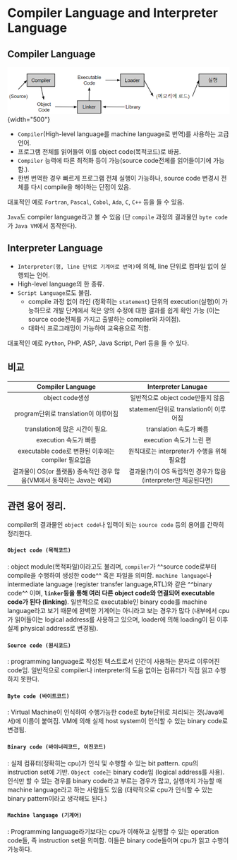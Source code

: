 # Compiler Language and Interpreter Language

## Compiler Language

![](./img/compiler_language.png){width="500"}

* `Compiler`(High-level language를 machine language로 번역)를 사용하는 고급 언어.
* 프로그램 전체를 읽어들여 이를 object code(목적코드)로 바꿈.
* `Compiler` 능력에 따른 최적화 등이 가능(source code전체를 읽어들이기에 가능함.).
* 한번 번역한 경우 빠르게 프로그램 전체 실행이 가능하나, source code 변경시 전체를 다시 compile을 해야하는 단점이 있음.

대표적인 예로 `Fortran`, `Pascal`, `Cobol`, `Ada`, `C`, `C++` 등을 들 수 있음.

`Java`도 compiler language라고 볼 수 있음 (단 `compile` 과정의 결과물인 `byte code`가 `Java VM`에서 동작한다).

## Interpreter Language

* `Interpreter(행, line 단위로 기계어로 번역)`에 의해, line 단위로 컴파일 없이 실행되는 언어.
* High-level language의 한 종류.
* `Script Language`로도 불림.
    * compile 과정 없이 라인 (정확히는 `statement`) 단위의 execution(실행)이 가능하므로 개발 단계에서 적은 양의 수정에 대한 결과를 쉽게 확인 가능 (이는 source code전체를 가지고 출발하는 compiler와 차이점).
    * 대화식 프로그래밍이 가능하여 교육용으로 적합.

대표적인 예로 `Python`, PHP, ASP, Java Script, Perl 등을 들 수 있다.

## 비교

| Compiler Language | Interpreter Lanugae |
| :---: | :---: |
|object code생성 | 일반적으로 object code만들지 않음 |
| program단위로 translation이 이루어짐 | statement단위로 translation이 이루어짐 |
| translation에 많은 시간이 필요. | translation 속도가 빠름 |
| execution 속도가 빠름 | execution 속도가 느린 편 |
| executable code로 변환된 이후에는 compiler 필요없음 | 원칙대로는 interpreter가 수행을 위해 필요함|
| 결과물이 OS(or 플랫폼) 종속적인 경우 많음(VM에서 동작하는 Java는 예외)| 결과물(?)이 OS 독립적인 경우가 많음(interpreter만 제공된다면)|

## 관련 용어 정리.

compiler의 결과물인 `object code`나 입력이 되는 `source code` 등의 용어를 간략히 정리한다.

#### `Object code (목적코드)`
: object module(목적파일)이라고도 불리며, `compiler`가 ^^source code로부터 compile을 수행하여 생성한 code^^ 혹은 파일을 의미함. `machine language`나 intermediate language (register transfer language,RTL)와 같은 ^^binary code^^ 이며, **`linker`등을 통해 여러 다른 object code와 연결되어 executable code가 된다 (linking)**. 일반적으로 executable인 binary code를 machine language라고 보기 때문에 완벽한 기계어는 아니라고 보는 경우가 많다 (내부에서 cpu가 읽어들이는 logical address를 사용하고 있으며, loader에 의해 loading이 된 이후 실제 physical address로 변경됨).

#### `Source code (원시코드)`
: programming language로 작성된 텍스트로서 인간이 사용하는 문자로 이루어진 code임. 일반적으로 compiler나 interpreter의 도움 없이는 컴퓨터가 직접 읽고 수행하지 못한다.

#### `Byte code (바이트코드)`
: Virtual Machine이 인식하여 수행가능한 code로 byte단위로 처리되는 것(Java에서)에 이름이 붙여짐. VM에 의해 실제 host system이 인식할 수 있는 binary code로 변경됨.

#### `Binary code (바이너리코드, 이진코드)`
: 실제 컴퓨터(정확히는 cpu)가 인식 및 수행할 수 있는 bit pattern. cpu의 instruction set에 기반. `Object code`는 binary code임 (logical address를 사용). 인식만 할 수 있는 경우를 binary code라고 부르는 경우가 많고, 실행까지 가능할 때 machine language라고 하는 사람들도 있음 (대략적으로 cpu가 인식할 수 있는 binary pattern이라고 생각해도 된다.)

#### `Machine language (기계어)`
: Programming language라기보다는 cpu가 이해하고 실행할 수 있는 operation code들, 즉 instruction set을 의미함. 이들은 binary code들이며 cpu가 읽고 수행이 가능하다.

